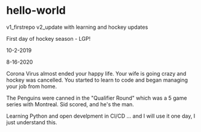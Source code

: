 # hello-world
v1_firstrepo
v2_update with learning and hockey updates

First day of hockey season - LGP!

10-2-2019

8-16-2020

Corona Virus almost ended your happy life. Your wife is going crazy and hockey was cancelled.
You started to learn to code and began managing your job from home.

The Penguins were canned in the "Qualifier Round" which was a 5 game series with Montreal. Sid scored, and he's the man.

Learning Python and open develpment in CI/CD ... and I will use it one day, I just understand this.

